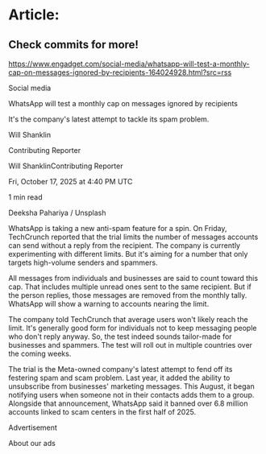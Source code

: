 # Article:

## Check commits for more!
https://www.engadget.com/social-media/whatsapp-will-test-a-monthly-cap-on-messages-ignored-by-recipients-164024928.html?src=rss

Social media

WhatsApp will test a monthly cap on messages ignored by recipients

It's the company's latest attempt to tackle its spam problem.

Will Shanklin

Contributing Reporter

Will ShanklinContributing Reporter

Fri, October 17, 2025 at 4:40 PM UTC

1 min read

Deeksha Pahariya / Unsplash

WhatsApp is taking a new anti-spam feature for a spin. On Friday, TechCrunch reported that the trial limits the number of messages accounts can send without a reply from the recipient. The company is currently experimenting with different limits. But it's aiming for a number that only targets high-volume senders and spammers.

All messages from individuals and businesses are said to count toward this cap. That includes multiple unread ones sent to the same recipient. But if the person replies, those messages are removed from the monthly tally. WhatsApp will show a warning to accounts nearing the limit.

The company told TechCrunch that average users won't likely reach the limit. It's generally good form for individuals not to keep messaging people who don't reply anyway. So, the test indeed sounds tailor-made for businesses and spammers. The test will roll out in multiple countries over the coming weeks.

The trial is the Meta-owned company's latest attempt to fend off its festering spam and scam problem. Last year, it added the ability to unsubscribe from businesses' marketing messages. This August, it began notifying users when someone not in their contacts adds them to a group. Alongside that announcement, WhatsApp said it banned over 6.8 million accounts linked to scam centers in the first half of 2025.

Advertisement

About our ads
